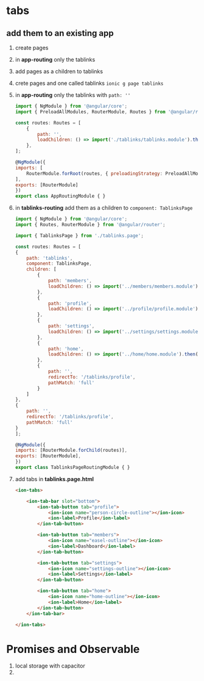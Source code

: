 # tabs

## add them to an existing app

1. create pages
2. in **app-routing** only the tablinks
3. add pages as a children to tablinks

4. crete pages and one called tablinks
    `ionic g page tablinks` 
5. in **app-routing** only the tablinks with `path: ''`
    ```js
    import { NgModule } from '@angular/core';
    import { PreloadAllModules, RouterModule, Routes } from '@angular/router';

    const routes: Routes = [
        {
            path: '',
            loadChildren: () => import('./tablinks/tablinks.module').then(m => m.TablinksPageModule)
        },
    ];

    @NgModule({
    imports: [
        RouterModule.forRoot(routes, { preloadingStrategy: PreloadAllModules })
    ],
    exports: [RouterModule]
    })
    export class AppRoutingModule { }
    ``` 
6. in **tablinks-routing** add them as a children to `component: TablinksPage`
    ```js
    import { NgModule } from '@angular/core';
    import { Routes, RouterModule } from '@angular/router';

    import { TablinksPage } from './tablinks.page';

    const routes: Routes = [
    {
        path: 'tablinks',
        component: TablinksPage,
        children: [
            {
                path: 'members',
                loadChildren: () => import('../members/members.module').then(m => m.MembersPageModule)
            },
            {
                path: 'profile',
                loadChildren: () => import('../profile/profile.module').then(m => m.ProfilePageModule)
            },
            {
                path: 'settings',
                loadChildren: () => import('../settings/settings.module').then(m => m.SettingsPageModule)
            },
            {
                path: 'home',
                loadChildren: () => import('../home/home.module').then(m => m.HomePageModule)
            },
            {
                path: '',
                redirectTo: '/tablinks/profile',
                pathMatch: 'full'
            }
        ]
    },
    {
        path: '',
        redirectTo: '/tablinks/profile',
        pathMatch: 'full'
    }
    ];

    @NgModule({
    imports: [RouterModule.forChild(routes)],
    exports: [RouterModule],
    })
    export class TablinksPageRoutingModule { }
    ```
7. add tabs in **tablinks.page.html**
    ```html
    <ion-tabs>

        <ion-tab-bar slot="bottom">
            <ion-tab-button tab="profile">
                <ion-icon name="person-circle-outline"></ion-icon>
                <ion-label>Profile</ion-label>
            </ion-tab-button>

            <ion-tab-button tab="members">
                <ion-icon name="easel-outline"></ion-icon>
                <ion-label>Dashboard</ion-label>
            </ion-tab-button>

            <ion-tab-button tab="settings">
                <ion-icon name="settings-outline"></ion-icon>
                <ion-label>Settings</ion-label>
            </ion-tab-button>

            <ion-tab-button tab="home">
                <ion-icon name="home-outline"></ion-icon>
                <ion-label>Home</ion-label>
            </ion-tab-button>
        </ion-tab-bar>

    </ion-tabs>
    ```




# Promises and Observable

1. local storage with capacitor
2. 